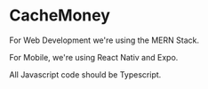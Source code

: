 # CacheMoney

For Web Development we're using the MERN Stack.

For Mobile, we're using React Nativ and Expo.

All Javascript code should be Typescript.
